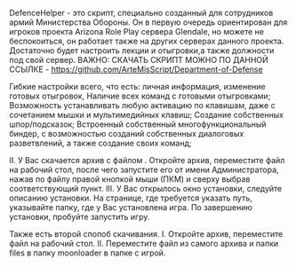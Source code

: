 DefenceHelper - это скрипт, специально созданный для сотрудников армий Министерства Обороны. Он в первую очередь ориентирован для игроков проекта Arizona Role Play сервера Glendale, но можете не беспокоиться, он работает также на других серверах данного проекта. Достаточно будет настроить лекции и отыгровки,а также должности под свой сервер.
ВАЖНО: СКАЧАТЬ СКРИПТ МОЖНО ПО ДАННОЙ ССЫЛКЕ - https://github.com/ArteMisScript/Department-of-Defense

Гибкие настройки всего, что есть: личная информация, изменение готовых отыгровок,
Наличие всех команд с готовыми отыгровками;
Возможность устанавливать любую активацию по клавишам, даже с сочетанием мышки и мультимедийных клавиш;
Создание собственных шпор/подсказок;
Встроенный собственный многофункциональный биндер, с возможностью созданий собственных диалоговых разветвлений, а также создание своих команд;


II. У Вас скачается архив с файлом . Откройте архив, переместите файл на рабочий стол, после чего запустите его от имени Администратора, нажав по файлу правой кнопкой мыши (ПКМ) и сверху выбрав соответствующий пункт.
III. У Вас открылось окно установки, следуйте описанию установки. На странице, где требуется указать путь, указывайте папку, где у Вас установлена игра.
По завершению установки, пробуйте запустить игру.

Также есть второй спопоб скачивания.
I. Откройте архив, переместите файл на рабочий стол.
II. Переместите файл из самого архива и папки files в папку moonloader в папке с игрой. 
